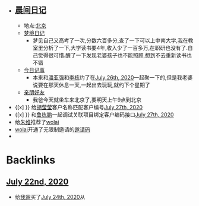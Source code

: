 - ## [晨间日记](<晨间日记.md>)
    - 地点:[北京](<北京.md>)
    - [梦境日记](<梦境日记.md>)
        - 梦见自己又高考了一次,分数六百多分,查了一下可以上中南大学,我在教室里分析了一下,大学读书要4年,收入少了一百多万,在职研也没有了.自己觉得很可惜.醒了一下发现老婆孩子也不能照顾,想到不去重新读书也不错
    - [今日记事](<今日记事.md>)
        - 本来和[潘亚强](<潘亚强.md>)和[李栋](<李栋.md>)约了在[July 26th, 2020](<July 26th, 2020.md>)一起聚一下的,但是我老婆说要在那天休息一天,一起出去玩玩,就约下个星期了
    - [亲朋好友](<亲朋好友.md>)
        - 我爸今天就坐车来北京了,要明天上午9点到北京
- {[x] }} 给[胡莹莹](<胡莹莹.md>)客户名称匹配客户编号[July 27th, 2020](<July 27th, 2020.md>)
- {[x] }} 和[鲁栋鹏](<鲁栋鹏.md>)一起调试关联项目绑定客户编码接口[July 27th, 2020](<July 27th, 2020.md>)
- 给[朱维](<朱维.md>)推荐了[wolai](<wolai.md>)
- [wolai](<wolai.md>)开通了无限制邀请的[邀请码](<邀请码.md>)
- 

# Backlinks
## [July 22nd, 2020](<July 22nd, 2020.md>)
- 给[我爸](<我爸.md>)买了[July 24th, 2020](<July 24th, 2020.md>)从

